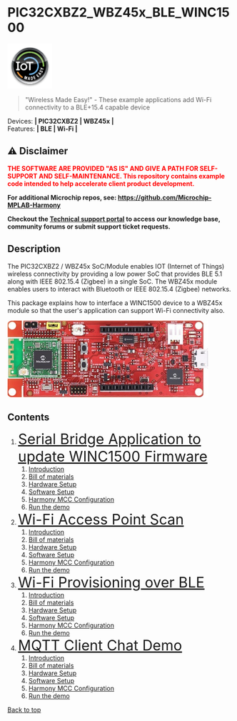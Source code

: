 # PIC32CXBZ2_WBZ45x_BLE_WINC1500
<img src="docs/IoT-Made-Easy-Logo.png" width=100>


> "Wireless Made Easy!" - These example applications add Wi-Fi connectivity to a BLE+15.4 capable device

Devices: **| PIC32CXBZ2 | WBZ45x |**<br>
Features: **| BLE | Wi-Fi |**


## ⚠ Disclaimer

<p><span style="color:red"><b>
THE SOFTWARE ARE PROVIDED "AS IS" AND GIVE A PATH FOR SELF-SUPPORT AND SELF-MAINTENANCE. This repository contains example code intended to help accelerate client product development. </br>

For additional Microchip repos, see: <a href="https://github.com/Microchip-MPLAB-Harmony" target="_blank">https://github.com/Microchip-MPLAB-Harmony</a>

Checkout the <a href="https://microchipsupport.force.com/s/" target="_blank">Technical support portal</a> to access our knowledge base, community forums or submit support ticket requests.
</span></p></b>

## Description

The PIC32CXBZ2 / WBZ45x SoC/Module enables IOT (Internet of Things) wireless connectivity by providing a low power SoC that provides BLE 5.1 along with IEEE 802.15.4 (Zigbee) in a single SoC. The WBZ45x module enables users to interact with Bluetooth or IEEE 802.15.4 (Zigbee) networks.

This package explains how to interface a WINC1500 device to a WBZ45x module so that the user's application can support Wi-Fi connectivity also.


![wbz451_curiosity](docs/210819-WSG-PHOTO-EV96B94A-Front-Transparent.jpg)


## Contents

1. <font size="6">[Serial Bridge Application to update WINC1500 Firmware](01_wbz45x_winc1500_serialBridge#top)</font>
   1. [Introduction](01_wbz45x_winc1500_serialBridge/README.md#step1)
   1. [Bill of materials](01_wbz45x_winc1500_serialBridge/README.md#step2)
   1. [Hardware Setup](01_wbz45x_winc1500_serialBridge/README.md#step3)
   1. [Software Setup](01_wbz45x_winc1500_serialBridge/README.md#step4)
   1. [Harmony MCC Configuration](01_wbz45x_winc1500_serialBridge/README.md#step5)
   1. [Run the demo](01_wbz45x_winc1500_serialBridge/README.md#step6)
1. <font size="6">[Wi-Fi Access Point Scan](02_wbz45x_winc1500_apScan/README.md#top)</font>
   1. [Introduction](02_wbz45x_winc1500_apScan/README.md#step1)
   1. [Bill of materials](02_wbz45x_winc1500_apScan/README.md#step2)
   1. [Hardware Setup](02_wbz45x_winc1500_apScan/README.md#step3)
   1. [Software Setup](02_wbz45x_winc1500_apScan/README.md#step4)
   1. [Harmony MCC Configuration](02_wbz45x_winc1500_apScan/README.md#step5)
   1. [Run the demo](02_wbz45x_winc1500_apScan/README.md#step6)
1. <font size="6">[Wi-Fi Provisioning over BLE](03_wbz45x_winc1500_wifiProv/README.md#top)</font>
   1. [Introduction](03_wbz45x_winc1500_wifiProv/README.md#step1)
   1. [Bill of materials](03_wbz45x_winc1500_wifiProv/README.md#step2)
   1. [Hardware Setup](03_wbz45x_winc1500_wifiProv/README.md#step3)
   1. [Software Setup](03_wbz45x_winc1500_wifiProv/README.md#step4)
   1. [Harmony MCC Configuration](03_wbz45x_winc1500_wifiProv/README.md#step5)
   1. [Run the demo](03_wbz45x_winc1500_wifiProv/README.md#step6)
1. <font size="6">[MQTT Client Chat Demo](04_wbz45x_winc1500_mqtt/README.md#top)</font>
   1. [Introduction](04_wbz45x_winc1500_mqtt/README.md#step1)
   1. [Bill of materials](04_wbz45x_winc1500_mqtt/README.md#step2)
   1. [Hardware Setup](04_wbz45x_winc1500_mqtt/README.md#step3)
   1. [Software Setup](04_wbz45x_winc1500_mqtt/README.md#step4)
   1. [Harmony MCC Configuration](04_wbz45x_winc1500_mqtt/README.md#step5)
   1. [Run the demo](04_wbz45x_winc1500_mqtt/README.md#step6)


<a href="#top">Back to top</a>